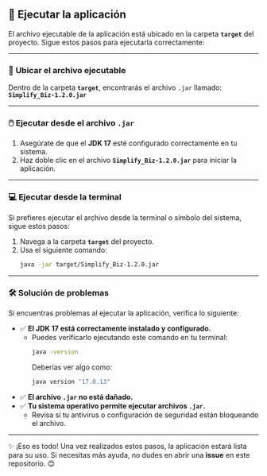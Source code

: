 ## 🚀 **Ejecutar la aplicación**

El archivo ejecutable de la aplicación está ubicado en la carpeta **`target`** del proyecto. Sigue estos pasos para ejecutarla correctamente:

---

### 📂 **Ubicar el archivo ejecutable**
Dentro de la carpeta **`target`**, encontrarás el archivo `.jar` llamado:  
**`Simplify_Biz-1.2.0.jar`**  

---

### 🖱️ **Ejecutar desde el archivo `.jar`**
1. Asegúrate de que el **JDK 17** esté configurado correctamente en tu sistema.  
2. Haz doble clic en el archivo **`Simplify_Biz-1.2.0.jar`** para iniciar la aplicación.

---

### 💻 **Ejecutar desde la terminal**
Si prefieres ejecutar el archivo desde la terminal o símbolo del sistema, sigue estos pasos:  
1. Navega a la carpeta **`target`** del proyecto.  
2. Usa el siguiente comando:  
   ```bash
   java -jar target/Simplify_Biz-1.2.0.jar
   ```

---

### 🛠️ **Solución de problemas**
Si encuentras problemas al ejecutar la aplicación, verifica lo siguiente:
- ✅ **El JDK 17 está correctamente instalado y configurado.**  
  - Puedes verificarlo ejecutando este comando en tu terminal:  
    ```bash
    java -version
    ```
    Deberías ver algo como:  
    ```bash
    java version "17.0.13"
    ```
- ✅ **El archivo `.jar` no está dañado.**  
- ✅ **Tu sistema operativo permite ejecutar archivos `.jar`.**  
  - Revisa si tu antivirus o configuración de seguridad están bloqueando el archivo.

---

✨ ¡Eso es todo! Una vez realizados estos pasos, la aplicación estará lista para su uso. Si necesitas más ayuda, no dudes en abrir una **issue** en este repositorio. 😊